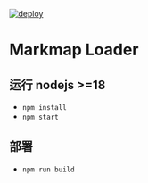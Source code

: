 [![deploy](https://github.com/nanqic/markmap-loader/actions/workflows/deploy.yml/badge.svg)](https://github.com/nanqic/markmap-loader/actions/workflows/deploy.yml)

# Markmap Loader

## 运行 nodejs >=18
- `npm install`
- `npm start`

## 部署
- `npm run build`
